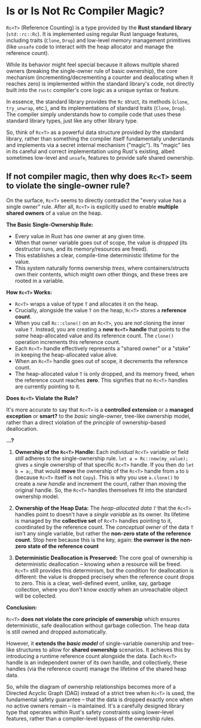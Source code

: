 # Is or Is Not Rc Compiler Magic?

`Rc<T>` (Reference Counting) is a type provided by the **Rust standard library** (`std::rc::Rc`). It is implemented using regular Rust language features, including traits (`Clone`, `Drop`) and low-level memory management primitives (like `unsafe` code to interact with the heap allocator and manage the reference count).

While its behavior might feel special because it allows multiple shared owners (breaking the single-owner rule of basic ownership), the core mechanism (incrementing/decrementing a counter and deallocating when it reaches zero) is implemented within the standard library's code, not directly built into the `rustc` compiler's core logic as a unique syntax or feature.

In essence, the standard library provides the `Rc` struct, its methods (`clone`, `try_unwrap`, etc.), and its implementations of standard traits (`Clone`, `Drop`). The compiler simply understands how to compile code that uses these standard library types, just like any other library type.

So, think of `Rc<T>` as a powerful data structure provided *by* the standard library, rather than something the compiler itself fundamentally understands and implements via a secret internal mechanism ("magic"). Its "magic" lies in its careful and correct implementation using Rust's existing, albeit sometimes low-level and `unsafe`, features to provide safe shared ownership.

## If not compiler magic, then why does `Rc<T>` seem to violate the single-owner rule?

On the surface, `Rc<T>` seems to directly contradict the "every value has a single owner" rule. After all, `Rc<T>` is explicitly used to enable **multiple shared owners** of a value on the heap.


**The Basic Single-Ownership Rule:**

*   Every value in Rust has *one* owner at any given time.
*   When that owner variable goes out of scope, the value is *dropped* (its destructor runs, and its memory/resources are freed).
*   This establishes a clear, compile-time deterministic lifetime for the value.
*   This system naturally forms ownership *trees*, where containers/structs own their contents, which might own other things, and these trees are rooted in a variable.

**How `Rc<T>` Works:**

*   `Rc<T>` wraps a value of type `T` and allocates it on the heap.
*   Crucially, alongside the value `T` on the heap, `Rc<T>` stores a **reference count**.
*   When you call `Rc::clone()` on an `Rc<T>`, you are *not* cloning the inner value `T`. Instead, you are creating a **new `Rc<T>` handle** that points to the *same* heap-allocated value and its reference count. The `clone()` operation increments this reference count.
*   Each `Rc<T>` handle effectively represents a "shared owner" or a "stake" in keeping the heap-allocated value alive.
*   When an `Rc<T>` handle goes out of scope, it decrements the reference count.
*   The heap-allocated value `T` is only dropped, and its memory freed, when the reference count reaches **zero**. This signifies that no `Rc<T>` handles are currently pointing to it.

**Does `Rc<T>` Violate the Rule?**

It's more accurate to say that `Rc<T>` is a **controlled extension** or a **managed exception** or **smart?** to the *basic* single-owner, tree-like ownership model, rather than a direct violation of the *principle* of ownership-based deallocation.

**...?**

1.  **Ownership of the `Rc<T>` Handle:** Each *individual* `Rc<T>` variable or field *still* adheres to the single-ownership rule. `let a = Rc::new(my_value);` gives `a` single ownership of that specific `Rc<T>` handle. If you then do `let b = a;`, that would **move** the ownership of the `Rc<T>` handle from `a` to `b` (because `Rc<T>` itself is not `Copy`). This is why you use `a.clone()` to create a *new handle* and increment the count, rather than moving the original handle. So, the `Rc<T>` handles themselves fit into the standard ownership model.

2.  **Ownership of the Heap Data:** The *heap-allocated data `T`* that the `Rc<T>` handles point to doesn't have a *single variable* as its owner. Its lifetime is managed by the **collective set** of `Rc<T>` handles pointing to it, coordinated by the reference count. The *conceptual owner* of the data `T` isn't any single variable, but rather the **non-zero state of the reference count**. Stop here because this is the key, again: **the ownwer is the non-zero state of the reference count**

3.  **Deterministic Deallocation is Preserved:** The core goal of ownership is deterministic deallocation – knowing *when* a resource will be freed. `Rc<T>` still provides this determinism, but the condition for deallocation is different: the value is dropped precisely when the reference count drops to zero. This is a clear, well-defined event, unlike, say, garbage collection, where you don't know *exactly* when an unreachable object will be collected.

**Conclusion:**

`Rc<T>` **does not violate the core principle of ownership** which ensures deterministic, safe deallocation without garbage collection. The heap data is still owned and dropped automatically.

However, it **extends the *basic model*** of single-variable ownership and tree-like structures to allow for **shared ownership** scenarios. It achieves this by introducing a runtime reference count alongside the data. Each `Rc<T>` handle is an independent owner of its own handle, and collectively, these handles (via the reference count) manage the lifetime of the shared heap data.

So, while the diagram of ownership relationships becomes more of a Directed Acyclic Graph (DAG) instead of a strict tree when `Rc<T>` is used, the fundamental safety guarantee – that the data is dropped exactly once when no active owners remain – is maintained. It's a carefully designed library type that operates within Rust's safety constraints using lower-level features, rather than a compiler-level bypass of the ownership rules.